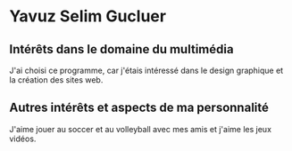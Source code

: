 # Yavuz Selim Gucluer

## Intérêts dans le domaine du multimédia
J'ai choisi ce programme, car j'étais intéressé dans le design graphique et la création des sites web. 

## Autres intérêts et aspects de ma personnalité
J'aime jouer au soccer et au volleyball avec mes amis et j'aime les jeux vidéos.
